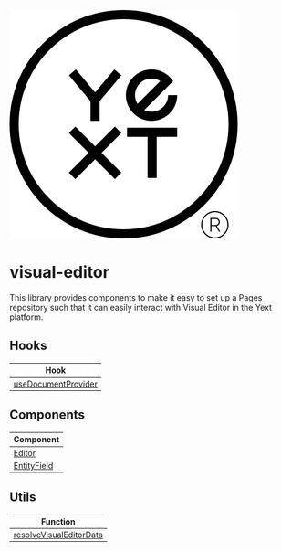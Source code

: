 ![Yext](yext.svg)

# visual-editor
This library provides components to make it easy to set up a Pages repository such that it can easily interact with Visual Editor in the Yext platform.

## Hooks

| Hook                                                             |
|------------------------------------------------------------------|
| [useDocumentProvider](./src/hooks/README.md#usedocumentprovider) |

## Components

| Component                                             |
|-------------------------------------------------------|
| [Editor](./src/components/README.md#editor)           |
| [EntityField](./src/components/README.md#entityfield) | 

## Utils

| Function                                                                 |
|--------------------------------------------------------------------------|
| [resolveVisualEditorData](./src/utils/README.md#resolvevisualeditordata) |
